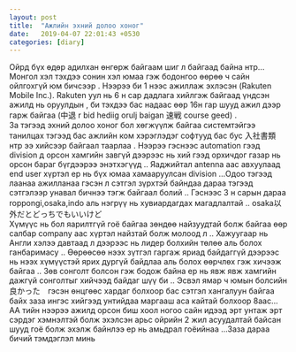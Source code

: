 ```yaml
---
layout: post
title:  "Ажлийн эхний долоо хоног"
date:   2019-04-07 22:01:43 +0530
categories: [diary]
---
```

Ойрд бүх өдөр адилхан өнгөрж байгаам шиг л байгаад байна нтр... Монгол хэл тэхдээ сонин хэл юмаа гэж бодонгоо өөрөө ч сайн ойлгохгүй юм бичсээр . Нээрээ би 1 нээс ажиллаж эхлэсэн (Rakuten Mobile Inc.). Rakuten уул нь 6 н сар дадлага хийлгэж байгаад үндсэн ажилд нь оруулдын , би тэхдээ бас надаас өөр 16н гар шууд ажил дээр гарж байгаа (中退 r bid hediig orulj baigan 速戦 course geed) .
<br>
За тэгээд эхний долоо хоног бол хөгжүүлж байгаа системтэйгээ танилцах тэгээд бас ажлийн ком хэрэглэдэг софтууд бас бус 入社書類 нтр ээ хийсээр байгаал таарлаа . Нээрээ гэснээс automation гээд  division д орсон хамгийн завгүй дээрээс нь хий гээд орхичдог газар нь орсон бараг бүгдээрээ энэтхэгүүд .. Яаджийтал antenna аас авхуулаад end user хүртэл ер нь бүх юмаа хамааруулсан division ...Одоо тэгээд лаанаа ажилланаа гэсэн л сэтгэл зүрхтэй байндаа дараа тэгээд сэтгэлээр унавал бичнээ тэгж байгаал болий .. Гэснээс 3 н сарын дараа roppongi,osaka,indo аль нэгрүү нь хувиардагдах магадлалтай .. osaka以外だとどっちでもいいけど<br>
Хүмүүс нь бол яарилтгүй гоё байгаа зөндөө найзуудтай болж байгаа өөр салбар company аас хүртэл найзтай болж молоод л .. Хажуугаар нь Англи хэлээ давтаад л дээрээс нь лидер болхийн төлөө аль болох ганбаримасу .. Өөрөөсөө нээх зүтгэл гаргаж яриад байдаггүй дээрээс нь нээх хүмүүстэй ярих дургүй байдлаа аль болох өөрчлөх гэж хичээж байгаа .. Зөв сонголт болсон гэж бодож байна ер нь явж явж хамгийн дажгүй сонголтыг хийчээд байдаг шүү би .. Эсвэл ямар ч юмын болсийн 良かった　гэсэн өнцгөөс хардаг болхоор бас сэтгэл хангалуун байгаа байх заза ингэс хийгээд унтийдаа маргааш аса кайтай болхоор 8аас... АА тийн нээрээ ажилд орсон биш хоол ногоо сайн идээд эрт унтаж эрт сэрдэг хэмнэлтэй болж эхэлсэн арьс ойрийн 2 жил асуудалтай байсан шууд гоё болж эхэлж байнлээ ер нь амьдрал гоёийнаа ...Заза дараа бичий тэмдэглэл минь
